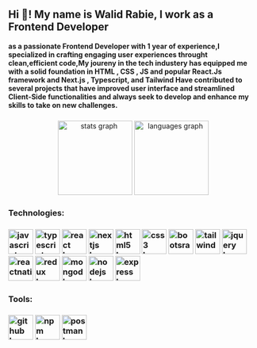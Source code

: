 <h2 align="left">Hi 👋! My name is Walid Rabie, I work as a Frontend Developer</h2>
<p><strong>as a passionate Frontend Developer with 1 year of experience,I specialized in crafting engaging user experiences
 throught clean,efficient code,My joureny in the tech industery has equipped me with a solid foundation in HTML ,
 CSS , JS and popular React.Js framework and Next.js , Typescript, and Tailwind Have contributed to several
 projects that have improved user interface and streamlined Client-Side functionalities and always seek to develop
 and enhance my skills to take on new challenges.</strong></p>

###

<div align="center">
  <img src="https://github-readme-stats.vercel.app/api?username=engwalid404&hide_title=false&hide_rank=false&show_icons=true&include_all_commits=true&count_private=true&disable_animations=false&theme=dracula&locale=en&hide_border=false" height="150" alt="stats graph"  />
  <img src="https://github-readme-stats.vercel.app/api/top-langs?username=maurodesouza&locale=en&hide_title=false&layout=compact&card_width=320&langs_count=5&theme=dracula&hide_border=false" height="150" alt="languages graph"  />
</div>

###


###

<div align="left">
 <h3> Technologies:<h3/>
  <img src="https://cdn.jsdelivr.net/gh/devicons/devicon/icons/javascript/javascript-original.svg" height="50" alt="javascript logo"  />
  <img src="https://cdn.jsdelivr.net/gh/devicons/devicon/icons/typescript/typescript-original.svg" height="50" alt="typescript logo"  />
  <img src="https://cdn.jsdelivr.net/gh/devicons/devicon/icons/react/react-original.svg" height="50" alt="react logo"  />
  <img src="https://cdn.jsdelivr.net/gh/devicons/devicon/icons/nextjs/nextjs-original.svg" height="50" alt="nextjs logo"  />
  <img src="https://cdn.jsdelivr.net/gh/devicons/devicon/icons/html5/html5-original.svg" height="50" alt="html5 logo"  />
  <img src="https://cdn.jsdelivr.net/gh/devicons/devicon/icons/css3/css3-original.svg" height="50" alt="css3 logo"  />
  <img src="https://cdn.jsdelivr.net/gh/devicons/devicon/icons/bootstrap/bootstrap-original.svg" height="50" alt="bootsrap logo"  />
  <img src="https://cdn.jsdelivr.net/gh/devicons/devicon/icons/tailwindcss/tailwindcss-original.svg" height="50" alt="tailwindcss logo"  />
  <img src="https://cdn.jsdelivr.net/gh/devicons/devicon/icons/jquery/jquery-original.svg" height="50" alt="jquery logo"  />
  <img src="https://cdn.jsdelivr.net/gh/devicons/devicon/icons/reactnative/reactnative-original.svg" height="50" alt="reactnative logo"  />
  <img src="https://cdn.jsdelivr.net/gh/devicons/devicon/icons/redux/redux-original.svg" height="50" alt="redux logo"  />
  <img src="https://cdn.jsdelivr.net/gh/devicons/devicon/icons/mongodb/mongodb-original.svg" height="50" alt="mongodb logo"  />
  <img src="https://cdn.jsdelivr.net/gh/devicons/devicon/icons/nodejs/nodejs-original.svg" height="50" alt="nodejs logo"  />
  <img src="https://cdn.jsdelivr.net/gh/devicons/devicon/icons/express/express-original.svg" height="50" alt="express logo"  />
</div>

###
###
<div align="left">
 <h3> Tools:<h3/>
  <img src="https://cdn.jsdelivr.net/gh/devicons/devicon/icons/github/github-original.svg" height="50" alt="github logo"  />
  <img src="https://cdn.jsdelivr.net/gh/devicons/devicon/icons/npm/npm-original.svg" height="50" alt="npm logo"  />
    <img src="https://cdn.jsdelivr.net/gh/devicons/devicon/icons/postman/postman-original.svg" height="50" alt="postman logo"  />

  
</div>



###

<br clear="both">


###
